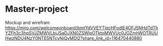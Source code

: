 # Master-project

Mockup and wirefram 
https://miro.com/welcomeonboard/bmtYdVVEYTlqcHFodlE4OFJ5NHdTdThYZFh3c3hpSVJZMWVLbjJSaDJXN0ZSWlpOTktoMWVUc0JOZmhWOTRUUHwzNDU4NzY0NTE5NTcyNjQyMDI2?share_link_id=116470440880
